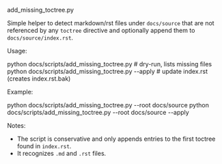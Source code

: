 add_missing_toctree.py

Simple helper to detect markdown/rst files under `docs/source` that are not referenced by any `toctree` directive and optionally append them to `docs/source/index.rst`.

Usage:

python docs/scripts/add_missing_toctree.py         # dry-run, lists missing files
python docs/scripts/add_missing_toctree.py --apply # update index.rst (creates index.rst.bak)

Example:

python docs/scripts/add_missing_toctree.py --root docs/source
python docs/scripts/add_missing_toctree.py --root docs/source --apply

Notes:
- The script is conservative and only appends entries to the first toctree found in `index.rst`.
- It recognizes `.md` and `.rst` files.
